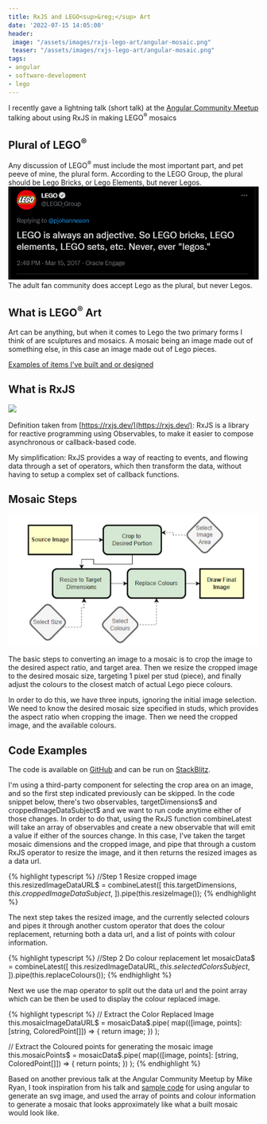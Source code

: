 ```yaml
---
title: RxJS and LEGO<sup>&reg;</sup> Art
date: '2022-07-15 14:05:00'
header:
 image: "/assets/images/rxjs-lego-art/angular-mosaic.png"
 teaser: "/assets/images/rxjs-lego-art/angular-mosaic.png"
tags:
- angular
- software-development
- lego
---
```

I recently gave a lightning talk (short talk) at the [Angular Community Meetup](https://angularcommunity.net/) talking about using RxJS in making LEGO<sup>&reg;</sup> mosaics

## Plural of LEGO<sup>&reg;</sup>
Any discussion of LEGO<sup>&reg;</sup> must include the most important part, and pet peeve of mine, the plural form. According to the LEGO Group, the plural should be Lego Bricks, or Lego Elements, but never Legos.
![](/assets/images/rxjs-lego-art/lego-tweet.png)
The adult fan community does accept Lego as the plural, but never Legos.

## What is LEGO<sup>&reg;</sup> Art
Art can be anything, but when it comes to Lego the two primary forms I think of are sculptures and mosaics. A mosaic being an image made out of something else, in this case an image made out of Lego pieces.

[Examples of items I've built and or designed](https://ggbrickwerks.art/)

## What is RxJS
![](/assets/images/rxjs-lego-art/rxjs.ico)

Definition taken from  [https://rxjs.dev/](https://rxjs.dev/): RxJS is a library for reactive programming using Observables, to make it easier to compose asynchronous or callback-based code.

My simplification: RxJS provides a way of reacting to events, and flowing data through a set of operators, which then transform the data, without having to setup a complex set of callback functions.


## Mosaic Steps
![](/assets/images/rxjs-lego-art/process.png)

The basic steps to converting an image to a mosaic is to crop the image to the desired aspect ratio, and target area. Then we resize the cropped image to the desired mosaic size, targeting 1 pixel per stud (piece), and finally adjust the colours to the closest match of actual Lego piece colours.

In order to do this, we have three inputs, ignoring the initial image selection. We need to know the desired mosaic size specified in studs, which provides the aspect ratio when cropping the image. Then we need the cropped image, and the available colours.

## Code Examples
The code is available on [GitHub](https://github.com/BartokW/rxjs-lego) and can be run on [StackBlitz](https://stackblitz.com/edit/rxjs-lego?file=src%2Fapp%2Fapp.component.ts).

I'm using a third-party component for selecting the crop area on an image, and so the first step indicated previously can be skipped. 
In the code snippet below, there's two observables, targetDimensions$ and croppedImageDataSubject$ and we want to run code anytime either of those changes. In order to do that, using the RxJS function combineLatest will take an array of observables and create a new observable that will emit a value if either of the sources change. In this case, I've taken the target mosaic dimensions and the cropped image, and pipe that through a custom RxJS operator to resize the image, and it then returns the resized images as a data url.

{% highlight typescript %}
//Step 1 Resize cropped image
this.resizedImageDataURL$ = combineLatest([
    this.targetDimensions$,
    this.croppedImageDataSubject$,
]).pipe(this.resizeImage());
{% endhighlight %}

The next step takes the resized image, and the currently selected colours and pipes it through another custom operator that does the colour replacement, returning both a data url, and a list of points with colour information.

{% highlight typescript %}
//Step 2 Do colour replacement
let mosaicData$ = combineLatest([
    this.resizedImageDataURL$,
    this.selectedColorsSubject$,
]).pipe(this.replaceColours());
{% endhighlight %}

Next we use the map operator to split out the data url and the point array which can be then be used to display the colour replaced image.

{% highlight typescript %}
// Extract the Color Replaced Image
this.mosaicImageDataURL$ = mosaicData$.pipe(
    map(([image, points]: [string, ColoredPoint[]]) => {
    return image;
    })
);

// Extract the Coloured points for generating the mosaic image
this.mosaicPoints$ = mosaicData$.pipe(
    map(([image, points]: [string, ColoredPoint[]]) => {
    return points;
    })
);
{% endhighlight %}

Based on another previous talk at the Angular Community Meetup by Mike Ryan, I took inspiration from his talk and [sample code](https://github.com/MikeRyanDev/reactive-charts-angular-meetup-2021) for using angular to generate an svg image, and used the array of points and colour information to generate a mosaic that looks approximately like what a built mosaic would look like.

